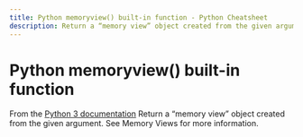 ```yaml
---
title: Python memoryview() built-in function - Python Cheatsheet
description: Return a “memory view” object created from the given argument. See Memory Views for more information.
---
```


<base-title :title="frontmatter.title" :description="frontmatter.description">

# Python memoryview() built-in function

</base-title>

<base-disclaimer>
  <base-disclaimer-title>
    From the <a target="_blank" href="https://docs.python.org/3/library/functions.html#memoryview">Python 3 documentation</a>
  </base-disclaimer-title>
  <base-disclaimer-content>
   Return a “memory view” object created from the given argument. See Memory Views for more information.
  </base-disclaimer-content>
</base-disclaimer>

<!-- remove this tag to start editing this page -->
<empty-section />
<!-- remove this tag to start editing this page -->
